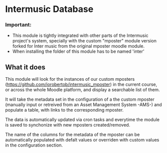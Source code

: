# Intermusic Database #

### Important: 
- This module is tightly integrated with other parts of the Intermusic project's system, specially with the custom "mposter" module version forked for Inter music from the original mposter moodle module. 
- When installing the folder of this module has to be named 'inter' 


## What it does
This module will look for the instances of our custom mposters (https://github.com/iorobertob/intermusic_mposter) in the current course, or across the whole Moodle platform, and display a searchable list of them. 

It will take the metadata set in the configuration of a the custom mposter (manually input or retreived from an Asset Management System -AMS-) and populate a table, with links to the corresponding mposter. 

The data is automatically updated via cron tasks and everytime the module is saved to synchonize with new mposters created/removed. 

The name of the columns for the metadata of the mposter can be automatically populated with defalt values or overriden with custom values in the configuration section.



